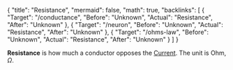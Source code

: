 {
	"title": "Resistance",
	"mermaid": false,
	"math": true,
	"backlinks": [
		{
			"Target": "/conductance",
			"Before": "Unknown",
			"Actual": "Resistance",
			"After": "Unknown"
		},
		{
			"Target": "/neuron",
			"Before": "Unknown",
			"Actual": "Resistance",
			"After": "Unknown"
		},
		{
			"Target": "/ohms-law",
			"Before": "Unknown",
			"Actual": "Resistance",
			"After": "Unknown"
		}
	]
}

**Resistance** is how much a conductor opposes the [Current](/current/). The unit is Ohm, $\Omega$.